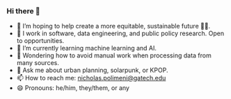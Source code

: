 ### Hi there 👋

- 🔭 I’m hoping to help create a more equitable, sustainable future 🌳🌻.
- 💼 I work in software, data engineering, and public policy research. Open to opportunities.
- 🌱 I’m currently learning machine learning and AI.
- 🤔 Wondering how to avoid manual work when processing data from many sources.
- 💬 Ask me about urban planning, solarpunk, or KPOP.
- 📫 How to reach me: nicholas.polimeni@gatech.edu
- 😄 Pronouns: he/him, they/them, or any
